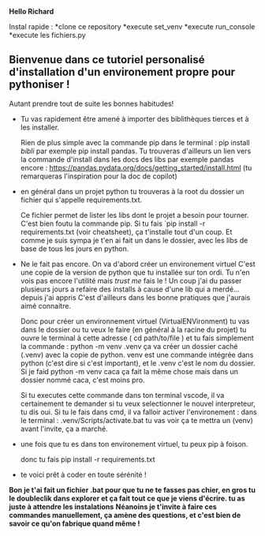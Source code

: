 **Hello Richard**

Instal rapide : 
*clone ce repository
*execute set_venv
*execute run_console
*execute les fichiers.py







Bienvenue dans ce tutoriel personalisé d'installation d'un environement propre pour pythoniser !
---

Autant prendre tout de suite les bonnes habitudes! 

* Tu vas rapidement être amené à importer des biblithèques tierces et à les installer.
    
    Rien de plus simple avec la commande pip dans le terminal : 
    pip install *bibli*
    par exemple pip install pandas. 
    Tu trouveras d'ailleurs un lien vers la commande d'install dans les docs des libs
    par exemple pandas encore : https://pandas.pydata.org/docs/getting_started/install.html (tu remarqueras l'inspiration pour la doc de copilot)

* en général dans un projet python tu trouveras à la root du dossier un fichier qui s'appelle requirements.txt.

    Ce fichier permet de lister les libs dont le projet a besoin pour tourner. 
    C'est bien foutu la commande pip. 
    Si tu fais `pip install -r requirements.txt (voir cheatsheet), ça t'installe tout d'un coup. 
    Et comme je suis sympa je t'en ai fait un dans le dossier, avec les libs de base de tous les jours en python.

* Ne le fait pas encore. On va d'abord créer un environement virtuel 
    C'est une copie de la version de python que tu installée sur ton ordi. 
    Tu n'en vois pas encore l'utilité mais *trust me* fais le ! 
    Un coup j'ai du passer plusieurs jours a refaire des installs à cause d'une lib qui a merdé... depuis j'ai appris
    C'est d'ailleurs dans les bonne pratiques que j'aurais aimé connaitre. 

    Donc pour créer un environnement virtuel (VirtualENVironment) tu vas dans le dossier ou tu veux le faire (en général à la racine du projet)
    tu ouvre le terminal à cette adresse ( cd path/to/file ) 
    et tu fais simplement la commande : python -m venv .venv
    ça va créer un dossier caché (.venv) avec la copie de python. 
    venv est une commande intégrée dans python (c'est dire si c'est important), et le .venv c'est le nom du dossier. 
    Si je faid python -m venv caca ça fait la même chose mais dans un dossier nommé caca, c'est moins pro.

    Si tu executes cette commande dans ton terminal vscode, il va certainement te demander si tu veux selectionner le nouvel interpreteur, tu dis oui.
    Si tu le fais dans cmd, il va falloir activer l'environement :
    dans le terminal : .venv/Scripts/activate.bat
    tu vas voir ça te mettra un (venv) avant l'invite, ça a marché. 

* une fois que tu es dans ton environement virtuel, tu peux pip à foison. 

    donc tu fais pip install -r requirements.txt 

* te voici prêt à coder en toute sérénité !


**Bon je t'ai fait un fichier .bat pour que tu ne te fasses pas chier, en gros tu le doubleclik dans explorer et ça fait tout ce que je viens d'écrire. tu as juste à attendre les instalations**
**Néanoins je t'invite à faire ces commandes manuellement, ça amène des questions, et c'est bien de savoir ce qu'on fabrique quand même !**







